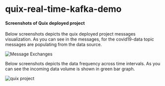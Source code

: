# quix-real-time-kafka-demo



#### Screenshots of Quix deployed project

Below screenshots depicts the quix deployed project messages visualization. As you can see in the messages, for the covid19-data topic messages are populating from the data source.

![Message Exchanges](https://i.ibb.co/Z1HbJnt/Screenshot-2022-10-19-at-4-43-44-AM.png)

Below screenshots depicts the data frequency across time intervals. As you can see the incoming data volume is shown in green bar graph.

![quix project](https://i.ibb.co/NTDWDJk/Screenshot-2022-10-19-at-4-44-14-AM.png)
